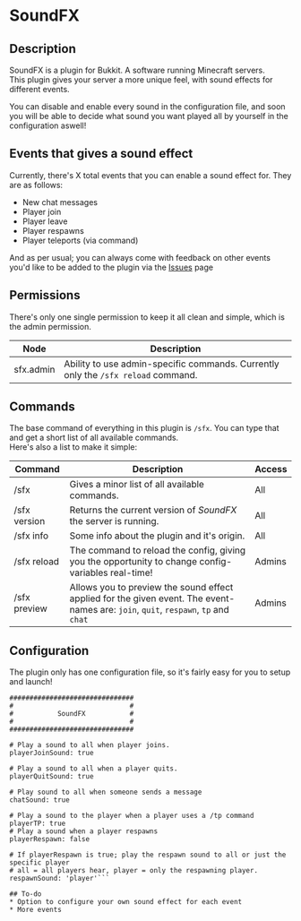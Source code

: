 # SoundFX
## Description
SoundFX is a plugin for Bukkit. A software running Minecraft servers.  
This plugin gives your server a more unique feel, with sound effects for different events.

You can disable and enable every sound in the configuration file, and soon you will be able to decide what sound you want played all by yourself in the configuration aswell!

## Events that gives a sound effect
Currently, there's X total events that you can enable a sound effect for. They are as follows:
* New chat messages
* Player join
* Player leave
* Player respawns
* Player teleports (via command)

And as per usual; you can always come with feedback on other events you'd like to be added to the plugin via the [Issues](https://github.com/condolent/SoundFX/issues) page

## Permissions
There's only one single permission to keep it all clean and simple, which is the admin permission.

Node | Description
--- | ---
sfx.admin | Ability to use admin-specific commands. Currently only the `/sfx reload` command.

## Commands
The base command of everything in this plugin is `/sfx`. You can type that and get a short list of all available commands.  
Here's also a list to make it simple:

Command | Description | Access
--- | --- | ---
/sfx | Gives a minor list of all available commands. | All
/sfx version | Returns the current version of _SoundFX_ the server is running. | All
/sfx info | Some info about the plugin and it's origin. | All
/sfx reload | The command to reload the config, giving you the opportunity to change config-variables real-time! | Admins
/sfx preview <event> | Allows you to preview the sound effect applied for the given event. The event-names are: `join`, `quit`, `respawn`, `tp` and `chat` | Admins

## Configuration
The plugin only has one configuration file, so it's fairly easy for you to setup and launch!
```
###############################
#                             #
#           SoundFX           #
#                             #
###############################

# Play a sound to all when player joins.
playerJoinSound: true

# Play a sound to all when a player quits.
playerQuitSound: true

# Play sound to all when someone sends a message
chatSound: true

# Play a sound to the player when a player uses a /tp command
playerTP: true
# Play a sound when a player respawns
playerRespawn: false

# If playerRespawn is true; play the respawn sound to all or just the specific player
# all = all players hear, player = only the respawning player.
respawnSound: 'player'```

## To-do
* Option to configure your own sound effect for each event
* More events
